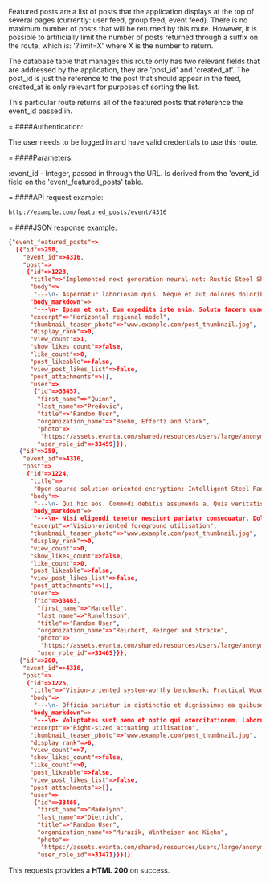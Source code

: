 <!-- --- title: GET /featured_posts/event/:event_id -->

Featured posts are a list of posts that the application displays at the top of several pages (currently: user feed, group feed, event feed). There is no maximum number of posts that will be returned by this route. However, it is possible to artificially limit the number of posts returned through a suffix on the route, which is: '?limit=X' where X is the number to return.

The database table that manages this route only has two relevant fields that are addressed by the application, they are 'post_id' and 'created_at'. The post_id is just the reference to the post that should appear in the feed, created_at is only relevant for purposes of sorting the list.

This particular route returns all of the featured posts that reference the event_id passed in.

=
####Authentication:

The user needs to be logged in and have valid credentials to use this route.

=
####Parameters:

:event_id - Integer, passed in through the URL. Is derived from the 'event_id' field on the 'event_featured_posts' table.

=
####API request example:
```html
http://example.com/featured_posts/event/4316
```

=
####JSON response example:

```json
{"event_featured_posts"=>
  [{"id"=>258,
    "event_id"=>4316,
    "post"=>
     {"id"=>1223,
      "title"=>"Implemented next generation neural-net: Rustic Steel Shoes",
      "body"=>
       "---\n- Aspernatur laboriosam quis. Neque et aut dolores doloribus facilis qui vel. Molestias\n  et molesti
      "body_markdown"=>
       "---\n- Ipsam et est. Eum expedita iste enim. Soluta facere quaerat est. Magnam maxime tenetur\n  sunt mole
      "excerpt"=>"Horizontal regional model",
      "thumbnail_teaser_photo"=>"www.example.com/post_thumbnail.jpg",
      "display_rank"=>0,
      "view_count"=>1,
      "show_likes_count"=>false,
      "like_count"=>0,
      "post_likeable"=>false,
      "view_post_likes_list"=>false,
      "post_attachments"=>[],
      "user"=>
       {"id"=>33457,
        "first_name"=>"Quinn",
        "last_name"=>"Predovic",
        "title"=>"Random User",
        "organization_name"=>"Boehm, Effertz and Stark",
        "photo"=>
         "https://assets.evanta.com/shared/resources/Users/large/anonymous2.jpg",
        "user_role_id"=>33459}}},
   {"id"=>259,
    "event_id"=>4316,
    "post"=>
     {"id"=>1224,
      "title"=>
       "Open-source solution-oriented encryption: Intelligent Steel Pants",
      "body"=>
       "---\n- Qui hic eos. Commodi debitis assumenda a. Quia veritatis quo ut et assumenda. Eius\n  laudantium ve
      "body_markdown"=>
       "---\n- Nisi eligendi tenetur nesciunt pariatur consequatur. Doloremque repudiandae consectetur\n  cumque d
      "excerpt"=>"Vision-oriented foreground utilisation",
      "thumbnail_teaser_photo"=>"www.example.com/post_thumbnail.jpg",
      "display_rank"=>0,
      "view_count"=>0,
      "show_likes_count"=>false,
      "like_count"=>0,
      "post_likeable"=>false,
      "view_post_likes_list"=>false,
      "post_attachments"=>[],
      "user"=>
       {"id"=>33463,
        "first_name"=>"Marcelle",
        "last_name"=>"Runolfsson",
        "title"=>"Random User",
        "organization_name"=>"Reichert, Reinger and Stracke",
        "photo"=>
         "https://assets.evanta.com/shared/resources/Users/large/anonymous2.jpg",
        "user_role_id"=>33465}}},
   {"id"=>260,
    "event_id"=>4316,
    "post"=>
     {"id"=>1225,
      "title"=>"Vision-oriented system-worthy benchmark: Practical Wooden Hat",
      "body"=>
       "---\n- Officia pariatur in distinctio et dignissimos ea quibusdam. Numquam et vel consequatur.\n  Assumend
      "body_markdown"=>
       "---\n- Voluptates sunt nemo et optio qui exercitationem. Laborum minima et. Ratione fuga\n  quam beatae qu
      "excerpt"=>"Right-sized actuating utilisation",
      "thumbnail_teaser_photo"=>"www.example.com/post_thumbnail.jpg",
      "display_rank"=>6,
      "view_count"=>7,
      "show_likes_count"=>false,
      "like_count"=>0,
      "post_likeable"=>false,
      "view_post_likes_list"=>false,
      "post_attachments"=>[],
      "user"=>
       {"id"=>33469,
        "first_name"=>"Madelynn",
        "last_name"=>"Dietrich",
        "title"=>"Random User",
        "organization_name"=>"Murazik, Wintheiser and Kiehn",
        "photo"=>
         "https://assets.evanta.com/shared/resources/Users/large/anonymous2.jpg",
        "user_role_id"=>33471}}}]}
```

This requests provides a <strong>HTML 200</strong> on success.